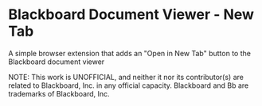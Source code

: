 # Blackboard Document Viewer - New Tab
A simple browser extension that adds an "Open in New Tab" button to the Blackboard document viewer

NOTE: This work is UNOFFICIAL, and neither it nor its contributor(s) are related to Blackboard, Inc. in any official capacity. Blackboard and Bb are trademarks of Blackboard, Inc.
